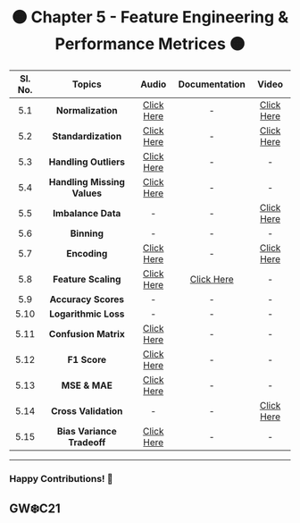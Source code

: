 <div align = 'center'>
  <h1> 🟠 Chapter 5 - Feature Engineering & Performance Metrices 🟠 </h1>
  </div>


| Sl. No. | Topics | Audio | Documentation | Video |
| :-: | :-: | :-: | :-: | :-: |
| 5.1 | **Normalization** | [Click Here](https://github.com/girlscript/winter-of-contributing/blob/Machine_Learning/Machine_Learning/Feature_Engineering_and_Performance_Metrices/ML_5_1_Normalization_(A).md) | - | [Click Here](https://github.com/girlscript/winter-of-contributing/blob/Machine_Learning/Machine_Learning/Feature_Engineering_and_Performance_Metrices/ML_5_1_Normalization_(V).md) |
| 5.2 | **Standardization** | [Click Here](https://github.com/girlscript/winter-of-contributing/blob/Machine_Learning/Machine_Learning/Feature_Engineering_and_Performance_Metrices/ML_5_2_Standardization_(A).md) | - | [Click Here](https://github.com/girlscript/winter-of-contributing/blob/Machine_Learning/Machine_Learning/Feature_Engineering_and_Performance_Metrices/ML_5_2_Standardization_(V).md) |
| 5.3 | **Handling Outliers** | [Click Here](https://github.com/girlscript/winter-of-contributing/blob/Machine_Learning/Machine_Learning/Feature_Engineering_and_Performance_Metrices/ML_5_3_Handling_Outliers_(A).md) | - | - |
| 5.4 | **Handling Missing Values** | [Click Here](https://github.com/girlscript/winter-of-contributing/blob/Machine_Learning/Machine_Learning/Feature_Engineering_and_Performance_Metrices/ML_5_4_Handling_Missing_Values_(A).md) | - | - |
| 5.5 | **Imbalance Data** | - | - | [Click Here](https://github.com/girlscript/winter-of-contributing/blob/Machine_Learning/Machine_Learning/Feature_Engineering_and_Performance_Metrices/ML_5_5_Imbalance_Data_(V).md) |
| 5.6 | **Binning** | - | - | - |
| 5.7 | **Encoding** | [Click Here](https://github.com/girlscript/winter-of-contributing/blob/Machine_Learning/Machine_Learning/Feature_Engineering_and_Performance_Metrices/ML_5_7_Encoding_(A).md) | - | [Click Here](https://github.com/girlscript/winter-of-contributing/blob/Machine_Learning/Machine_Learning/Feature_Engineering_and_Performance_Metrices/ML_5_7_Encoding_(V).md) |
| 5.8 | **Feature Scaling** | [Click Here](https://github.com/girlscript/winter-of-contributing/blob/Machine_Learning/Machine_Learning/Feature_Engineering_and_Performance_Metrices/ML_5_8_Feature_Scaling_(A).md) | [Click Here](https://github.com/girlscript/winter-of-contributing/blob/Machine_Learning/Machine_Learning/Feature_Engineering_and_Performance_Metrices/ML%20_5_8_%20Feature%20Scaling%20(D).ipynb) | - |
| 5.9 | **Accuracy Scores** | - | - | - |
| 5.10 | **Logarithmic Loss** | - | - | - |
| 5.11 | **Confusion Matrix** | [Click Here](https://github.com/girlscript/winter-of-contributing/blob/Machine_Learning/Machine_Learning/Feature_Engineering_and_Performance_Metrices/ML_5_11_Confusion_Matrix_(A).md) | - | - |
| 5.12 | **F1 Score** | [Click Here](https://github.com/girlscript/winter-of-contributing/blob/Machine_Learning/Machine_Learning/Feature_Engineering_and_Performance_Metrices/ML_5_12_F1_Score_(A).md) | - | - |
| 5.13 | **MSE & MAE** | [Click Here](https://github.com/girlscript/winter-of-contributing/blob/Machine_Learning/Machine_Learning/Feature_Engineering_and_Performance_Metrices/ML_5_13_MSE_%26_MAE_(A).md) | - | - |
| 5.14 | **Cross Validation** | - | - | [Click Here](https://github.com/girlscript/winter-of-contributing/blob/Machine_Learning/Machine_Learning/Feature_Engineering_and_Performance_Metrices/ML_5_14_Cross_Validation_(V).md) |
| 5.15 | **Bias Variance Tradeoff** | [Click Here](https://github.com/girlscript/winter-of-contributing/blob/Machine_Learning/Machine_Learning/Feature_Engineering_and_Performance_Metrices/ML_5_15_Bias_Variance_Tradeoff_(A).md) | - | - |


*************************************************************

### Happy Contributions! 🚀
## GW:snowflake:C21
